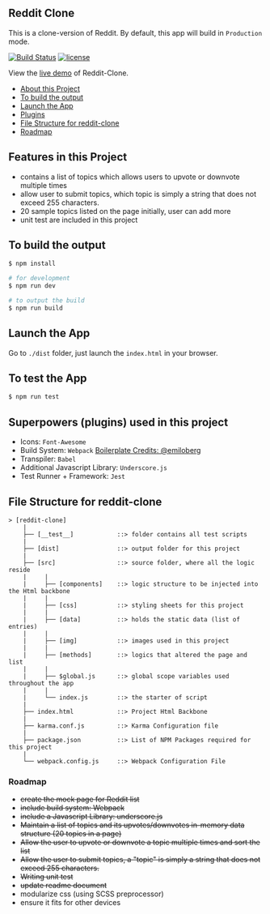 ## Reddit Clone
This is a clone-version of Reddit. By default, this app will build in `Production` mode.

[![Build Status](https://travis-ci.org/AaronKow/reddit-clone.svg?branch=master)](https://travis-ci.org/AaronKow/reddit-clone)
[![license](https://img.shields.io/github/license/AaronKow/reddit-clone.svg)](https://github.com/AaronKow/reddit-clone/blob/master/LICENSE)

View the [live demo](https://goo.gl/PTtq54) of Reddit-Clone.


- [About this Project](https://github.com/AaronKow/reddit-clone#about-this-project)
- [To build the output](https://github.com/AaronKow/reddit-clone#to-build-the-output)
- [Launch the App](https://github.com/AaronKow/reddit-clone#launch-the-app)
- [Plugins](https://github.com/AaronKow/reddit-clone#superpowers-plugins-used-in-this-project)
- [File Structure for reddit-clone](https://github.com/AaronKow/reddit-clone#file-structure-for-reddit-clone)
- [Roadmap](https://github.com/AaronKow/reddit-clone#roadmap)


## Features in this Project
- contains a list of topics which allows users to upvote or downvote multiple times
- allow user to submit topics, which topic is simply a string that does not exceed 255 characters.
- 20 sample topics listed on the page initially, user can add more
- unit test are included in this project


## To build the output

```bash
$ npm install

# for development
$ npm run dev

# to output the build
$ npm run build
```

## Launch the App

Go to `./dist` folder, just launch the `index.html` in your browser.

## To test the App

```bash
$ npm run test
```

## Superpowers (plugins) used in this project

- Icons: `Font-Awesome`
- Build System: `Webpack` [Boilerplate Credits: @emiloberg](https://github.com/emiloberg/webpack-tutorial)
- Transpiler: `Babel`
- Additional Javascript Library: `Underscore.js`
- Test Runner + Framework: `Jest`

## File Structure for reddit-clone

```
> [reddit-clone]
    |
    ├── [__test__]            ::> folder contains all test scripts
    |
    ├── [dist]                ::> output folder for this project
    |
    ├── [src]                 ::> source folder, where all the logic reside
    |     |
    |     ├── [components]    ::> logic structure to be injected into the Html backbone
    |     |
    |     ├── [css]           ::> styling sheets for this project
    |     |
    |     ├── [data]          ::> holds the static data (list of entries)
    |     |
    |     ├── [img]           ::> images used in this project
    |     |
    |     ├── [methods]       ::> logics that altered the page and list
    |     |
    |     ├── $global.js      ::> global scope variables used throughout the app
    |     |
    |     └── index.js        ::> the starter of script
    |
    ├── index.html            ::> Project Html Backbone
    |
    ├── karma.conf.js         ::> Karma Configuration file
    |
    ├── package.json          ::> List of NPM Packages required for this project
    |
    └── webpack.config.js     ::> Webpack Configuration File
```

### Roadmap

- ~~create the mock page for Reddit list~~
- ~~include build system: Webpack~~
- ~~include a Javascript Library: underscore.js~~
- ~~Maintain a list of topics and its upvotes/downvotes in-memory data structure (20 topics in a page)~~
- ~~Allow the user to upvote or downvote a topic multiple times and sort the list~~
- ~~Allow the user to submit topics, a "topic" is simply a string that does not exceed 255 characters.~~
- ~~Writing unit test~~
- ~~update readme document~~
- modularize css (using SCSS preprocessor)
- ensure it fits for other devices
